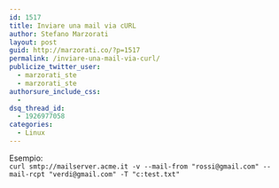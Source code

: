 ```yaml
---
id: 1517
title: Inviare una mail via cURL
author: Stefano Marzorati
layout: post
guid: http://marzorati.co/?p=1517
permalink: /inviare-una-mail-via-curl/
publicize_twitter_user:
  - marzorati_ste
  - marzorati_ste
authorsure_include_css:
  - 
dsq_thread_id:
  - 1926977058
categories:
  - Linux
---
```

Esempio:  
`curl smtp://mailserver.acme.it -v --mail-from "rossi@gmail.com" --mail-rcpt "verdi@gmail.com" -T "c:test.txt"`